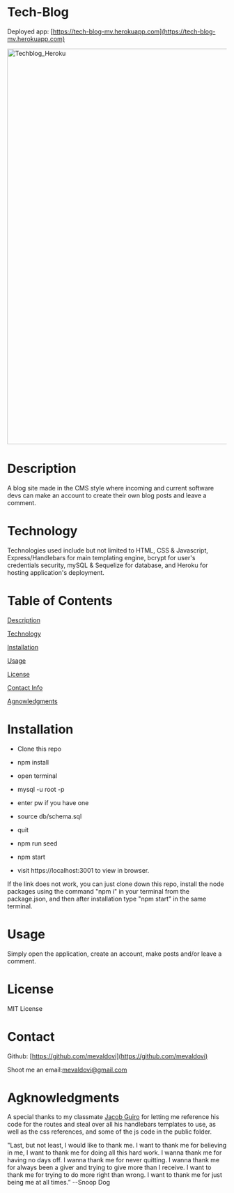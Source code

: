 # Tech-Blog
Deployed app: [https://tech-blog-mv.herokuapp.com](https://tech-blog-mv.herokuapp.com)

<img width="907" alt="Techblog_Heroku" src="https://user-images.githubusercontent.com/83307023/135497228-47786522-0141-4961-ac97-7fca720d791c.PNG">

# Description
A blog site made in the CMS style where incoming and current software devs can make an account to create their own blog posts and leave a comment.

# Technology
Technologies used include but not limited to HTML, CSS & Javascript, Express/Handlebars for main templating engine, bcrypt for user's credentials security, mySQL & Sequelize for database, and Heroku for hosting application's deployment.

# Table of Contents
[Description](https://github.com/mevaldovi/Tech-Blog#Description)


[Technology](https://github.com/mevaldovi/Tech-Blog#Technology)


[Installation](https://github.com/mevaldovi/Tech-Blog#Installation)


[Usage](https://github.com/mevaldovi/Tech-Blog#Usage)


[License](https://github.com/mevaldovi/Tech-Blog#License)


[Contact Info](https://github.com/mevaldovi/Tech-Blog#Contact)


[Agnowledgments](https://github.com/mevaldovi/Tech-Blog#Agknowledgments)

# Installation

- Clone this repo 

- npm install

- open terminal

- mysql -u root -p

- enter pw if you have one

- source db/schema.sql

- quit

- npm run seed

- npm start

- visit https://localhost:3001 to view in browser.
 
If the link does not work, you can just clone down this repo, install the node packages using the command "npm i" in your terminal from the package.json, and then after installation type "npm start" in the same terminal.
# Usage
Simply open the application, create an account, make posts and/or leave a comment.
# License
MIT License
# Contact
Github: [https://github.com/mevaldovi](https://github.com/mevaldovi)


Shoot me an email:[mevaldovi@gmail.com](mailto:mevaldovi@gmail.com)
# Agknowledgments
A special thanks to my classmate [Jacob Guiro](https://github.com/Jguiro09) for letting me reference his code for the routes and steal over all his handlebars templates to use, as well as the css references, and some of the js code in the public folder.

"Last, but not least, I would like to thank me. I want to thank me for believing in me, I want to thank me for doing all this hard work. I wanna thank me for having no days off. I wanna thank me for never quitting. I wanna thank me for always been a giver and trying to give more than I receive. I want to thank me for trying to do more right than wrong. I want to thank me for just being me at all times.” --Snoop Dog
